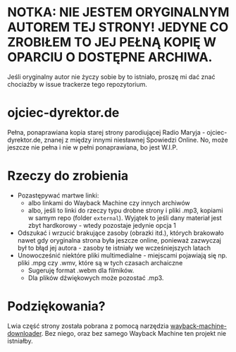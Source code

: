 # NOTKA: NIE JESTEM ORYGINALNYM AUTOREM TEJ STRONY! JEDYNE CO ZROBIŁEM TO JEJ PEŁNĄ KOPIĘ W OPARCIU O DOSTĘPNE ARCHIWA.
Jeśli oryginalny autor nie życzy sobie by to istniało, proszę mi dać znać chociażby w issue trackerze tego repozytorium.

# ojciec-dyrektor.de
Pełna, ponaprawiana kopia starej strony parodiującej Radio Maryja - ojciec-dyrektor.de, znanej z między innymi niesławnej Spowiedzi Online. No, może jeszcze nie pełna i nie w pełni ponaprawiana, bo jest W.I.P.

# Rzeczy do zrobienia
- Pozastępywać martwe linki:
  - albo linkami do Wayback Machine czy innych archiwów
  - albo, jeśli to linki do rzeczy typu drobne strony i pliki .mp3, kopiami w samym repo (folder `external`). Wyjątek to jeśli dany materiał jest zbyt hardkorowy - wtedy pozostaje jedynie opcja 1
- Odszukać i wrzucić brakujące zasoby (obrazki itd.), których brakowało nawet gdy oryginalna strona była jeszcze online, ponieważ zazwyczaj był to błąd jej autora - zasoby te istniały we wcześniejszych latach
- Unowocześnić niektóre pliki multimedialne - miejscami pojawiają się np. pliki .mpg czy .wmv, które są w tych czasach archaiczne
  - Sugeruję format .webm dla filmików.
  - Dla plików dźwiękowych może pozostać .mp3.
 
# Podziękowania?
Lwia część strony została pobrana z pomocą narzędzia [wayback-machine-downloader](https://github.com/hartator/wayback-machine-downloader). Bez niego, oraz bez samego Wayback Machine ten projekt nie istniałby.
